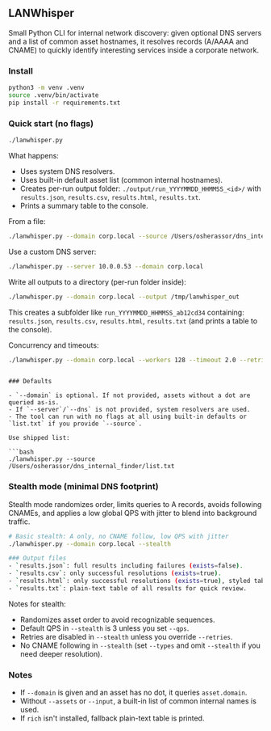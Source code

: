 ## LANWhisper

Small Python CLI for internal network discovery: given optional DNS servers and a list of common asset hostnames, it resolves records (A/AAAA and CNAME) to quickly identify interesting services inside a corporate network.

### Install

```bash
python3 -m venv .venv
source .venv/bin/activate
pip install -r requirements.txt
```

### Quick start (no flags)

```bash
./lanwhisper.py
```

What happens:
- Uses system DNS resolvers.
- Uses built-in default asset list (common internal hostnames).
- Creates per-run output folder: `./output/run_YYYYMMDD_HHMMSS_<id>/` with `results.json`, `results.csv`, `results.html`, `results.txt`.
- Prints a summary table to the console.

From a file:

```bash
./lanwhisper.py --domain corp.local --source /Users/osherassor/dns_internal_finder/list.txt
```

Use a custom DNS server:

```bash
./lanwhisper.py --server 10.0.0.53 --domain corp.local
```

Write all outputs to a directory (per-run folder inside):

```bash
./lanwhisper.py --domain corp.local --output /tmp/lanwhisper_out
```

This creates a subfolder like `run_YYYYMMDD_HHMMSS_ab12cd34` containing: `results.json`, `results.csv`, `results.html`, `results.txt` (and prints a table to the console).

Concurrency and timeouts:

```bash
./lanwhisper.py --domain corp.local --workers 128 --timeout 2.0 --retries 2
```

```

### Defaults

- `--domain` is optional. If not provided, assets without a dot are queried as-is.
- If `--server`/`--dns` is not provided, system resolvers are used.
- The tool can run with no flags at all using built-in defaults or `list.txt` if you provide `--source`.

Use shipped list:

```bash
./lanwhisper.py --source /Users/osherassor/dns_internal_finder/list.txt
```

### Stealth mode (minimal DNS footprint)

Stealth mode randomizes order, limits queries to A records, avoids following CNAMEs, and applies a low global QPS with jitter to blend into background traffic.

```bash
# Basic stealth: A only, no CNAME follow, low QPS with jitter
./lanwhisper.py --domain corp.local --stealth

### Output files
- `results.json`: full results including failures (exists=false).
- `results.csv`: only successful resolutions (exists=true).
- `results.html`: only successful resolutions (exists=true), styled table.
- `results.txt`: plain-text table of all results for quick review.
```

Notes for stealth:
- Randomizes asset order to avoid recognizable sequences.
- Default QPS in `--stealth` is 3 unless you set `--qps`.
- Retries are disabled in `--stealth` unless you override `--retries`.
- No CNAME following in `--stealth` (set `--types` and omit `--stealth` if you need deeper resolution).

### Notes

- If `--domain` is given and an asset has no dot, it queries `asset.domain`.
- Without `--assets` or `--input`, a built-in list of common internal names is used.
- If `rich` isn't installed, fallback plain-text table is printed.

